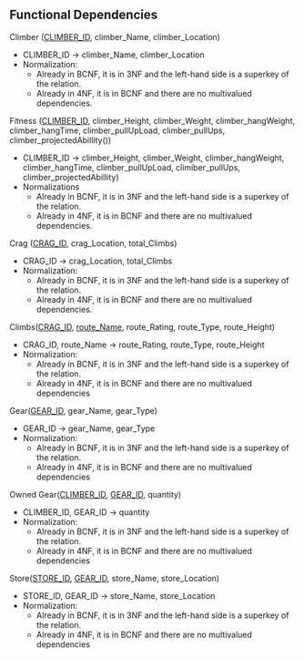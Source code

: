 <h2>Functional Dependencies</h2>

Climber (<ins>CLIMBER_ID</ins>, climber_Name, climber_Location)
  - CLIMBER_ID -> climber_Name, climber_Location
  - Normalization:
    - Already in BCNF, it is in 3NF and the left-hand side is a superkey of the relation.
    - Already in 4NF, it is in BCNF and there are no multivalued dependencies.
    
Fitness (<ins>CLIMBER_ID</ins>, climber_Height, climber_Weight, climber_hangWeight, climber_hangTime, climber_pullUpLoad, climber_pullUps, climber_projectedAbillity())
  - CLIMBER_ID -> climber_Height, climber_Weight, climber_hangWeight, climber_hangTime, climber_pullUpLoad, climiber_pullUps, climber_projectedAbillity)
  - Normalizations
    - Already in BCNF, it is in 3NF and the left-hand side is a superkey of the relation.
    - Already in 4NF, it is in BCNF and there are no multivalued dependencies.
    
Crag (<ins>CRAG_ID</ins>, crag_Location, total_Climbs)
  - CRAG_ID -> crag_Location, total_Climbs
  - Normalization:
    - Already in BCNF, it is in 3NF and the left-hand side is a superkey of the relation.
    - Already in 4NF, it is in BCNF and there are no multivalued dependencies.
    
Climbs(<ins>CRAG_ID</ins>, <ins>route_Name</ins>, route_Rating, route_Type, route_Height)
  - CRAG_ID, route_Name -> route_Rating, route_Type, route_Height
  - Normalization:
    - Already in BCNF, it is in 3NF and the left-hand side is a superkey of the relation.
    - Already in 4NF, it is in BCNF and there are no multivalued dependencies
    
Gear(<ins>GEAR_ID</ins>, gear_Name, gear_Type)
  - GEAR_ID -> gear_Name, gear_Type
  - Normalization:
    - Already in BCNF, it is in 3NF and the left-hand side is a superkey of the relation.
    - Already in 4NF, it is in BCNF and there are no multivalued dependencies
    
Owned Gear(<ins>CLIMBER_ID</ins>, <ins>GEAR_ID</ins>, quantity)
  - CLIMBER_ID, GEAR_ID -> quantity
  - Normalization:
    - Already in BCNF, it is in 3NF and the left-hand side is a superkey of the relation.
    - Already in 4NF, it is in BCNF and there are no multivalued dependencies
    
Store(<ins>STORE_ID</ins>, <ins>GEAR_ID</ins>, store_Name, store_Location)
  - STORE_ID, GEAR_ID -> store_Name, store_Location
  - Normalization:
    - Already in BCNF, it is in 3NF and the left-hand side is a superkey of the relation.
    - Already in 4NF, it is in BCNF and there are no multivalued dependencies

